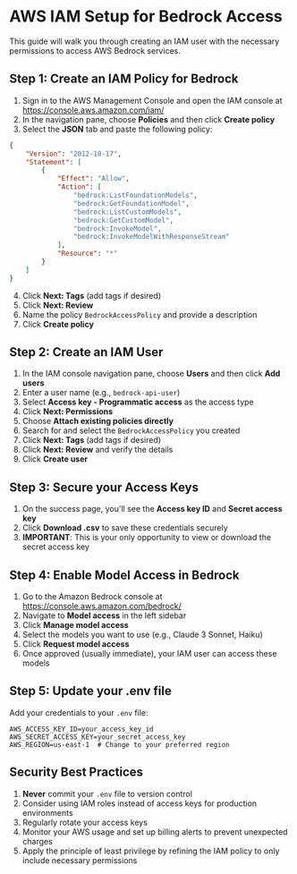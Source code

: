 # AWS IAM Setup for Bedrock Access

This guide will walk you through creating an IAM user with the necessary permissions to access AWS Bedrock services.

## Step 1: Create an IAM Policy for Bedrock

1. Sign in to the AWS Management Console and open the IAM console at https://console.aws.amazon.com/iam/
2. In the navigation pane, choose **Policies** and then click **Create policy**
3. Select the **JSON** tab and paste the following policy:

```json
{
    "Version": "2012-10-17",
    "Statement": [
        {
            "Effect": "Allow",
            "Action": [
                "bedrock:ListFoundationModels",
                "bedrock:GetFoundationModel",
                "bedrock:ListCustomModels",
                "bedrock:GetCustomModel",
                "bedrock:InvokeModel",
                "bedrock:InvokeModelWithResponseStream"
            ],
            "Resource": "*"
        }
    ]
}
```

4. Click **Next: Tags** (add tags if desired)
5. Click **Next: Review**
6. Name the policy `BedrockAccessPolicy` and provide a description
7. Click **Create policy**

## Step 2: Create an IAM User

1. In the IAM console navigation pane, choose **Users** and then click **Add users**
2. Enter a user name (e.g., `bedrock-api-user`)
3. Select **Access key - Programmatic access** as the access type
4. Click **Next: Permissions**
5. Choose **Attach existing policies directly**
6. Search for and select the `BedrockAccessPolicy` you created
7. Click **Next: Tags** (add tags if desired)
8. Click **Next: Review** and verify the details
9. Click **Create user**

## Step 3: Secure your Access Keys

1. On the success page, you'll see the **Access key ID** and **Secret access key**
2. Click **Download .csv** to save these credentials securely
3. **IMPORTANT**: This is your only opportunity to view or download the secret access key

## Step 4: Enable Model Access in Bedrock

1. Go to the Amazon Bedrock console at https://console.aws.amazon.com/bedrock/
2. Navigate to **Model access** in the left sidebar
3. Click **Manage model access**
4. Select the models you want to use (e.g., Claude 3 Sonnet, Haiku)
5. Click **Request model access**
6. Once approved (usually immediate), your IAM user can access these models

## Step 5: Update your .env file

Add your credentials to your `.env` file:

```
AWS_ACCESS_KEY_ID=your_access_key_id
AWS_SECRET_ACCESS_KEY=your_secret_access_key
AWS_REGION=us-east-1  # Change to your preferred region
```

## Security Best Practices

1. **Never** commit your `.env` file to version control
2. Consider using IAM roles instead of access keys for production environments
3. Regularly rotate your access keys
4. Monitor your AWS usage and set up billing alerts to prevent unexpected charges
5. Apply the principle of least privilege by refining the IAM policy to only include necessary permissions
